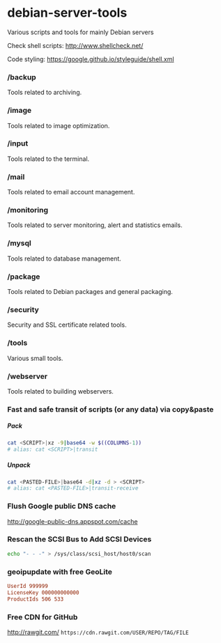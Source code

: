 debian-server-tools
===================

Various scripts and tools for mainly Debian servers

Check shell scripts: http://www.shellcheck.net/

Code styling: https://google.github.io/styleguide/shell.xml

### /backup

Tools related to archiving.

### /image

Tools related to image optimization.

### /input

Tools related to the terminal.

### /mail

Tools related to email account management.

### /monitoring

Tools related to server monitoring, alert and statistics emails.

### /mysql

Tools related to database management.

### /package

Tools related to Debian packages and general packaging.

### /security

Security and SSL certificate related tools.

### /tools

Various small tools.

### /webserver

Tools related to building webservers.

### Fast and safe transit of scripts (or any data) via copy&paste

##### Pack

```bash
cat <SCRIPT>|xz -9|base64 -w $((COLUMNS-1))
# alias: cat <SCRIPT>|transit
```

##### Unpack

```bash
cat <PASTED-FILE>|base64 -d|xz -d > <SCRIPT>
# alias: cat <PASTED-FILE>|transit-receive
```

### Flush Google public DNS cache

http://google-public-dns.appspot.com/cache

### Rescan the SCSI Bus to Add SCSI Devices

```bash
echo "- - -" > /sys/class/scsi_host/host0/scan
```

### geoipupdate with free GeoLite

```ini
UserId 999999
LicenseKey 000000000000
ProductIds 506 533
```

### Free CDN for GitHub

http://rawgit.com/ `https://cdn.rawgit.com/USER/REPO/TAG/FILE`
